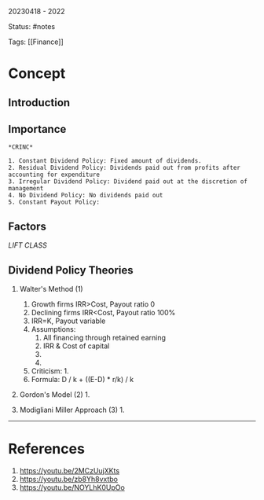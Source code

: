 20230418 - 2022

Status: #notes

Tags: [[Finance]]

# Concept
## Introduction


## Importance


``` ad-Types
*CRINC*

1. Constant Dividend Policy: Fixed amount of dividends.
2. Residual Dividend Policy: Dividends paid out from profits after accounting for expenditure
3. Irregular Dividend Policy: Dividend paid out at the discretion of management
4. No Dividend Policy: No dividends paid out
5. Constant Payout Policy: 
```
## Factors
*LIFT CLASS*

## Dividend Policy Theories
1. Walter's Method (1)
	1. Growth firms IRR>Cost, Payout ratio 0
	2. Declining firms IRR<Cost, Payout ratio 100%
	3. IRR=K, Payout variable
	4. Assumptions: 
		1. All financing through retained earning
		2. IRR & Cost of capital
		3. 
		4. 
	5. Criticism:
		1. 
	6. Formula: D / k + ((E-D) * r/k) / k
	
2. Gordon's Model (2)
	1. 
3. Modigliani Miller Approach (3)
	1. 

---
# References
1. https://youtu.be/2MCzUujXKts
2. https://youtu.be/zb8Yh8vxtbo
3. https://youtu.be/NOYLhK0UpOo
